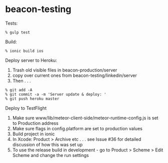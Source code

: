 # beacon-testing

Tests: 

```
% gulp test
```

Build:

```
% ionic build ios
```

Deploy server to Heroku: 
1. Trash old visible files in beacon-production/server
2. copy over current ones from beacon-testing/linkedin/server
3. Then . . .

```
% git add -A
% git commit -a -m 'Server update & deploy: '
% git push heroku master
```

Deploy to TestFlight

1. Make sure www/lib/meteor-client-side/meteor-runtime-config.js is set to Production address
2. Make sure flags in config.platform are set to production values
3. Build project in ionic
4. In Xcode: Product > Archive etc . . . see Issue #36 for detailed discussion of how this was set up
5. To use the release build in development - go to Product > Scheme > Edit Scheme and change the run settings 